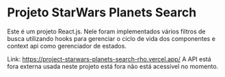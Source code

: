 
# Projeto StarWars Planets Search

Este é um projeto React.js.
Nele foram implementados vários filtros de busca utilizando hooks para gerenciar o ciclo de vida dos componentes e context api como gerenciador de estados.

Link:
https://project-starwars-planets-search-rho.vercel.app/
A API está fora externa usada neste projeto está fora não está acessível no momento.
